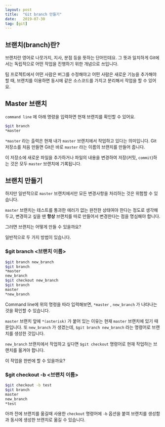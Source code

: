 ```yaml
---
layout: post
title:  "Git branch 만들기"
date:   2019-07-30
tag: [git]
---
```

## 브랜치(branch)란?


브랜치란 영어로 나뭇가지, 지사, 분점 등을 뜻하는 단어인데요. 그 뜻과 일치하게 Git에서는 독립적으로 어떤 작업을 진행하기 위한 개념으로 쓰입니다.

팀 프로젝트에서 어떤 사람은 버그를 수정해야고 어떤 사람은 새로운 기능을 추가해야 할 때, 브랜치를 이용하면 동시에 같은 소스코드를 가지고 분리해서 작업을 할 수 있어요.

## Master 브랜치

`command line` 에 아래 명령을 입력하면 현재 브랜치를 확인할 수 있어요.

```bash
$git branch
*master
```

`*master` 라는 출력은 현재 내가 `master` 브랜치에서 작업하고 있다는 의미입니다. Git 저장소를 처음 만들면 Git은 바로 `master` 라는 이름의 브랜치를 만들어 줍니다. 

이 저장소에 새로운 파일을 추가하거나 파일의 내용을 변경하여 저장(커밋, `commit`)하는 것은 모두 `master` 브랜치에 기록됩니다. 

## 브랜치 만들기

하지만 일반적으로 `master` 브랜치에서만 모든 변경사항을 처리하는 것은 위험할 수 있습니다.

`master` 브랜치는 테스트를 통과한 에러가 없는 완전한 상태여야 한다는 정도로 생각해두고, 변경하고 싶을 땐 **항상** 브랜치를 따로 만들어서 변경한다는 점을 명심해야 합니다.

그러면 브랜치는 어떻게 만들 수 있을까요?

일반적으로 두 가지 방법이 있습니다.

### $git branch \<브랜치 이름\>

```bash
$git branch new_branch
$git branch
*master
new_branch
$git checkout new_branch
$git branch
master
*new_branch
```

Command line에 위의 명령을 따라 입력해보면, `*master` , `new_branch` 가 나타나는 것을 확인할 수 있습니다.

`master` 브랜치 앞에 `*(asterisk)` 가 붙어 있는 이유는 현재 `master` 브랜치에 있기 때문입니다. 또 `new_branch` 가 생겼는데, `$git branch new_branch` 라는 명령어로 브랜치를 생성한 것입니다.

`new_branch` 브랜치에서 작업하고 싶다면 `$git checkout` 명령어로 현재 작업하는 브랜치를 옮겨야 합니다. 

이 작업을 한번에 할 수 있을까요?

### $git checkout -b \<브랜치 이름\>

```bash
$git checkout -b test
$git branch
master
new_branch
*test
```

아까 전에 브랜치를 옮길때 사용한 `checkout` 명령어에 `-b` 옵션을 붙여 브랜치를 생성함과 동시에 생성한 브랜치로 옮길 수 있습니다.

